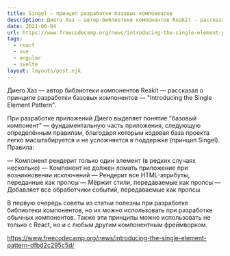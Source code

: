 ```yaml
---
title: Singel — принцип разработки базовых компонентов
description: Диего Хаз — автор библиотеки компонентов Reakit — рассказал о Singel — принципе разработки базовых компонентов
date: 2021-06-04
url: https://www.freecodecamp.org/news/introducing-the-single-element-pattern-dfbd2c295c5d/
tags:
  - react
  - vue
  - angular
  - svelte
layout: layouts/post.njk
---
```

Диего Хаз — автор библиотеки компонентов Reakit — рассказал о принципе разработки базовых компонентов — "Introducing the Single Element Pattern".

При разработке приложений Диего выделяет понятие "базовый компонент" — фундаментальную часть приложения, следующую определённым правилам, благодаря которым кодовая база проекта легко масштабируется и не усложняется в поддержке (принцип Singel). Правила:

— Компонент рендерит только один элемент (в редких случаях несколько)
— Компонент не должен ломать приложение при возникновении исключений
— Рендерит все HTML-атрибуты, переданные как пропсы
— Мёржит стили, передаваемые как пропсы
— Добавляет все обработчики событий, передаваемые как пропсы

В первую очередь советы из статьи полезны при разработке библиотеки компонентов, но их можно использовать при разработке обычных компонентов. Также эти принципы можно использовать не только с React, но и с любым другим компонентным фреймворком.
 
https://www.freecodecamp.org/news/introducing-the-single-element-pattern-dfbd2c295c5d/
